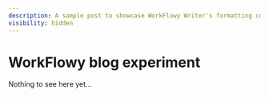 ```yaml
---
description: A sample post to showcase WorkFlowy Writer's formatting conversion
visibility: hidden
---
```


# WorkFlowy blog experiment

Nothing to see here yet...
